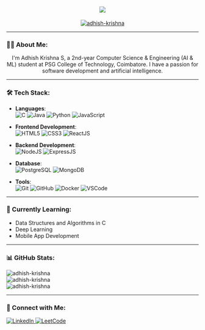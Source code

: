 <h1 align="center">
  <a href="https://git.io/typing-svg">
    <img src="https://readme-typing-svg.herokuapp.com/?lines=Hello,+There!+👋;I'm+Adhish+Krishna....;Nice+to+meet+you!&center=true&size=30">
  </a>
</h1>

<p align="center">
  <a href="https://github.com/ryo-ma/github-profile-trophy">
    <img src="https://github-profile-trophy.vercel.app/?username=adhish-krishna&margin-w=10&theme=darkhub" alt="adhish-krishna" />
  </a>
</p>

---

### 👨‍💻 About Me:
<p align="center">
  I'm Adhish Krishna S, a 2nd-year Computer Science & Engineering (AI & ML) student at PSG College of Technology, Coimbatore. I have a passion for software development and artificial intelligence.
</p>

---

### 🛠️ Tech Stack:

- **Languages**:  
  ![C](https://img.shields.io/badge/C-%232370ED.svg?style=for-the-badge&logo=c&logoColor=white) 
  ![Java](https://img.shields.io/badge/Java-ED8B00?style=for-the-badge&logo=openjdk&logoColor=white) 
  ![Python](https://img.shields.io/badge/Python-%2314354C.svg?style=for-the-badge&logo=python&logoColor=white) 
  ![JavaScript](https://img.shields.io/badge/JavaScript-%23F7DF1E.svg?style=for-the-badge&logo=javascript&logoColor=black)

- **Frontend Development**:  
  ![HTML5](https://img.shields.io/badge/HTML5-%23E34F26.svg?style=for-the-badge&logo=html5&logoColor=white) 
  ![CSS3](https://img.shields.io/badge/CSS3-%231572B6.svg?style=for-the-badge&logo=css3&logoColor=white) 
  ![ReactJS](https://img.shields.io/badge/ReactJS-61DAFB?style=for-the-badge&logo=react&logoColor=white)

- **Backend Development**:  
  ![NodeJS](https://img.shields.io/badge/Node.js-6DA55F?style=for-the-badge&logo=node.js&logoColor=white) 
  ![ExpressJS](https://img.shields.io/badge/Express.js-000000?style=for-the-badge&logo=express&logoColor=white)

- **Database**:  
  ![PostgreSQL](https://img.shields.io/badge/PostgreSQL-4169E1?style=for-the-badge&logo=postgresql&logoColor=white) 
  ![MongoDB](https://img.shields.io/badge/MongoDB-4CAF50?style=for-the-badge&logo=mongodb&logoColor=white)

- **Tools**:  
  ![Git](https://img.shields.io/badge/Git-%23F05033.svg?style=for-the-badge&logo=git&logoColor=white) 
  ![GitHub](https://img.shields.io/badge/GitHub-%23121011.svg?style=for-the-badge&logo=github&logoColor=white) 
  ![Docker](https://img.shields.io/badge/Docker-%230db7ed.svg?style=for-the-badge&logo=docker&logoColor=white) 
  ![VSCode](https://img.shields.io/badge/VS%20Code-0078d7.svg?style=for-the-badge&logo=visual-studio-code&logoColor=white)

---

### 🌱 Currently Learning:
- Data Structures and Algorithms in C  
- Deep Learning  
- Mobile App Development  

---

### 📊 GitHub Stats:
<p align="left">
  <img src="https://github-readme-stats.vercel.app/api/top-langs?username=adhish-krishna&show_icons=true&locale=en&layout=compact&theme=dark" alt="adhish-krishna" />
  <br>
  <img src="https://github-readme-stats.vercel.app/api?username=adhish-krishna&show_icons=true&locale=en&theme=dark" alt="adhish-krishna" />
  <br>
  <img src="https://github-readme-streak-stats.herokuapp.com/?user=adhish-krishna&theme=dark" alt="adhish-krishna" />
</p>

---

### 🤝 Connect with Me:
<p align="left">
  <a href="https://linkedin.com/in/adhish-krishna-a06844298" target="_blank">
    <img src="https://img.shields.io/badge/LinkedIn-%230077B5.svg?style=for-the-badge&logo=linkedin&logoColor=white" alt="LinkedIn" />
  </a>
  <a href="https://www.leetcode.com/adhishthesak" target="_blank">
    <img src="https://img.shields.io/badge/LeetCode-%23000000.svg?style=for-the-badge&logo=leetcode&logoColor=white" alt="LeetCode" />
  </a>
</p>

